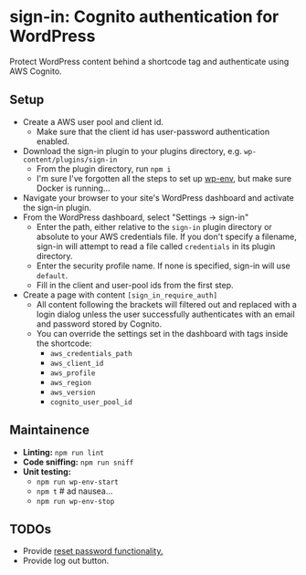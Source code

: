 # sign-in: Cognito authentication for WordPress

Protect WordPress content behind a shortcode tag and authenticate using AWS Cognito.

## Setup
- Create a AWS user pool and client id.
  - Make sure that the client id has user-password authentication enabled.
- Download the sign-in plugin to your plugins directory, e.g. `wp-content/plugins/sign-in`
  - From the plugin directory, run `npm i`
  - I'm sure I've forgotten all the steps to set up [wp-env](https://www.npmjs.com/package/@wordpress/env), but make sure Docker is running...
- Navigate your browser to your site's WordPress dashboard and activate the sign-in plugin.
- From the WordPress dashboard, select "Settings -> sign-in"
  - Enter the path, either relative to the `sign-in` plugin directory or absolute to your AWS credentials file.  If you don't specify a filename, sign-in will attempt to read a file called `credentials` in its plugin directory.
  - Enter the security profile name.  If none is specified, sign-in will use `default`.
  - Fill in the client and user-pool ids from the first step.
- Create a page with content `[sign_in_require_auth]`
  - All content following the brackets will filtered out and replaced with a login dialog unless the user successfully authenticates with an email and password stored by Cognito.
  - You can override the settings set in the dashboard with tags inside the shortcode:
    - `aws_credentials_path`
    - `aws_client_id`
    - `aws_profile`
    - `aws_region`
    - `aws_version`
    - `cognito_user_pool_id`

## Maintainence

- **Linting:** `npm run lint`
- **Code sniffing:** `npm run sniff`
- **Unit testing:** 
  - `npm run wp-env-start`
  - `npm t` # ad nausea...
  - `npm run wp-env-stop`

## TODOs

- Provide [reset password functionality.](https://docs.aws.amazon.com/aws-sdk-php/v3/api/api-cognito-idp-2016-04-18.html#forgotpassword)
- Provide log out button.